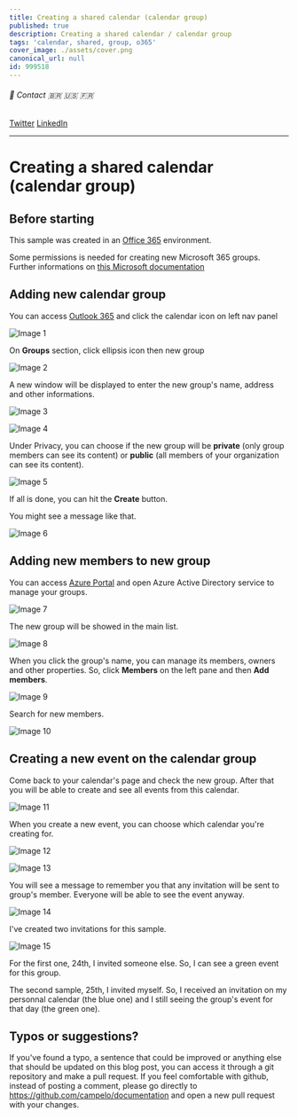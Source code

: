 ```yaml
---
title: Creating a shared calendar (calendar group)
published: true
description: Creating a shared calendar / calendar group
tags: 'calendar, shared, group, o365'
cover_image: ./assets/cover.png
canonical_url: null
id: 999518
---
```


###### :postbox: Contact :brazil: :us: :fr:

[Twitter](https://twitter.com/campelo87)
[LinkedIn](https://www.linkedin.com/in/flavio-campelo/?locale=en_US)

---

# Creating a shared calendar (calendar group)

## Before starting

This sample was created in an [Office 365](https://www.office.com/) environment.

Some permissions is needed for creating new Microsoft 365 groups. Further informations on [this Microsoft documentation](https://docs.microsoft.com/en-us/microsoft-365/admin/email/create-edit-or-delete-a-security-group?view=o365-worldwide)

## Adding new calendar group

You can access [Outlook 365](https://outlook.office.com/calendar) and click the calendar icon on left nav panel

![Image 1](./assets/img1.jpg)

On **Groups** section, click ellipsis icon then new group

![Image 2](./assets/img2.jpg)

A new window will be displayed to enter the new group's name, address and other informations.

![Image 3](./assets/img3.jpg)

![Image 4](./assets/img4.jpg)

Under Privacy, you can choose if the new group will be **private** (only group members can see its content) or **public** (all members of your organization can see its content).

![Image 5](./assets/img5.jpg)

If all is done, you can hit the **Create** button.

You might see a message like that.

![Image 6](./assets/img6.jpg)

## Adding new members to new group

You can access [Azure Portal](https://portal.azure.com/) and open Azure Active Directory service to manage your groups.

![Image 7](./assets/img7.jpg)

The new group will be showed in the main list.

![Image 8](./assets/img8.jpg)

When you click the group's name, you can manage its members, owners and other properties. So, click **Members** on the left pane and then **Add members**.

![Image 9](./assets/img9.jpg)

Search for new members.

![Image 10](./assets/img10.jpg)

## Creating a new event on the calendar group

Come back to your calendar's page and check the new group. After that you will be able to create and see all events from this calendar.

![Image 11](./assets/img11.jpg)

When you create a new event, you can choose which calendar you're creating for.

![Image 12](./assets/img12.jpg)

![Image 13](./assets/img13.jpg)

You will see a message to remember you that any invitation will be sent to group's member. Everyone will be able to see the event anyway.

![Image 14](./assets/img14.jpg)

I've created two invitations for this sample. 

![Image 15](./assets/img15.jpg)

For the first one, 24th, I invited someone else. So, I can see a green event for this group. 

The second sample, 25th, I invited myself. So, I received an invitation on my personnal calendar (the blue one) and I still seeing the group's event for that day (the green one).

## Typos or suggestions?

If you've found a typo, a sentence that could be improved or anything else that should be updated on this blog post, you can access it through a git repository and make a pull request. If you feel comfortable with github, instead of posting a comment, please go directly to https://github.com/campelo/documentation and open a new pull request with your changes.